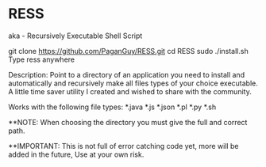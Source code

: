 # RESS
aka - Recursively Executable Shell Script

git clone https://github.com/PaganGuy/RESS.git
cd RESS
sudo ./install.sh
Type ress anywhere

Description:
Point to a directory of an application you need to install and automatically and recursively make all files types of your choice executable. A little time saver utility I created and wished to share with the community.

Works with the following file types:
*.java
*.js
*.json
*.pl
*.py
*.sh


**NOTE: When choosing the directory you must give the full and correct path.

**IMPORTANT: This is not full of error catching code yet, more will be added in the future, Use at your own risk.
